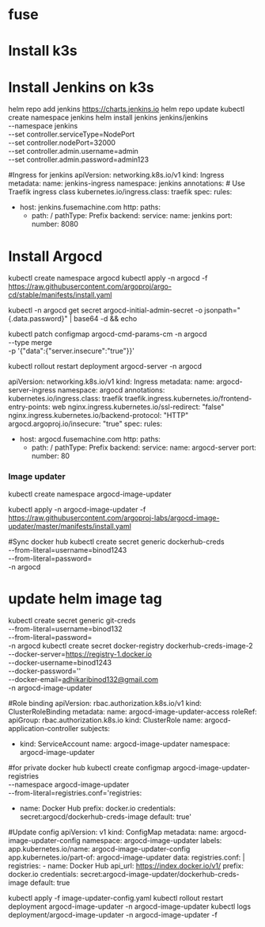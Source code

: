 
# fuse
# Install k3s 


# Install Jenkins on k3s
helm repo add jenkins https://charts.jenkins.io
helm repo update
kubectl create namespace jenkins
helm install jenkins jenkins/jenkins \
  --namespace jenkins \
  --set controller.serviceType=NodePort \
  --set controller.nodePort=32000 \
  --set controller.admin.username=admin \
  --set controller.admin.password=admin123


#Ingress for jenkins
apiVersion: networking.k8s.io/v1
kind: Ingress
metadata:
  name: jenkins-ingress
  namespace: jenkins
  annotations:
    # Use Traefik ingress class
    kubernetes.io/ingress.class: traefik
spec:
  rules:
  - host: jenkins.fusemachine.com
    http:
      paths:
      - path: /
        pathType: Prefix
        backend:
          service:
            name: jenkins
            port:
              number: 8080


# Install Argocd
kubectl create namespace argocd
kubectl apply -n argocd -f https://raw.githubusercontent.com/argoproj/argo-cd/stable/manifests/install.yaml

kubectl -n argocd get secret argocd-initial-admin-secret -o jsonpath="{.data.password}" | base64 -d && echo

kubectl patch configmap argocd-cmd-params-cm -n argocd \
  --type merge \
  -p '{"data":{"server.insecure":"true"}}'

kubectl rollout restart deployment argocd-server -n argocd





apiVersion: networking.k8s.io/v1
kind: Ingress
metadata:
  name: argocd-server-ingress
  namespace: argocd
  annotations:
    kubernetes.io/ingress.class: traefik
    traefik.ingress.kubernetes.io/frontend-entry-points: web
    nginx.ingress.kubernetes.io/ssl-redirect: "false"
    nginx.ingress.kubernetes.io/backend-protocol: "HTTP"
    argocd.argoproj.io/insecure: "true"
spec:
  rules:
  - host: argocd.fusemachine.com
    http:
      paths:
      - path: /
        pathType: Prefix
        backend:
          service:
            name: argocd-server
            port:
              number: 80


### Image updater
kubectl create namespace argocd-image-updater

kubectl apply -n argocd-image-updater -f https://raw.githubusercontent.com/argoproj-labs/argocd-image-updater/master/manifests/install.yaml


#Sync docker hub
kubectl create secret generic dockerhub-creds \
  --from-literal=username=binod1243 \
  --from-literal=password=<docker hub password>\
  -n argocd
# update helm image tag
kubectl create secret generic git-creds \
  --from-literal=username=binod132 \
  --from-literal=password=<git PAT> \
  -n argocd
kubectl create secret docker-registry dockerhub-creds-image-2 \
  --docker-server=https://registry-1.docker.io \
  --docker-username=binod1243 \
  --docker-password='<docker hub pass>' \
  --docker-email=adhikaribinod132@gmail.com \
  -n argocd-image-updater

#Role binding
apiVersion: rbac.authorization.k8s.io/v1
kind: ClusterRoleBinding
metadata:
  name: argocd-image-updater-access
roleRef:
  apiGroup: rbac.authorization.k8s.io
  kind: ClusterRole
  name: argocd-application-controller
subjects:
  - kind: ServiceAccount
    name: argocd-image-updater
    namespace: argocd-image-updater

#for private docker hub
kubectl create configmap argocd-image-updater-registries \
  --namespace argocd-image-updater \
  --from-literal=registries.conf='registries:
  - name: Docker Hub
    prefix: docker.io
    credentials: secret:argocd/dockerhub-creds-image
    default: true'

#Update config
apiVersion: v1
kind: ConfigMap
metadata:
  name: argocd-image-updater-config
  namespace: argocd-image-updater
  labels:
    app.kubernetes.io/name: argocd-image-updater-config
    app.kubernetes.io/part-of: argocd-image-updater
data:
  registries.conf: |
    registries:
      - name: Docker Hub
        api_url: https://index.docker.io/v1/
        prefix: docker.io
        credentials: secret:argocd-image-updater/dockerhub-creds-image
        default: true

kubectl apply -f image-updater-config.yaml
kubectl rollout restart deployment argocd-image-updater -n argocd-image-updater
kubectl logs deployment/argocd-image-updater -n argocd-image-updater -f
